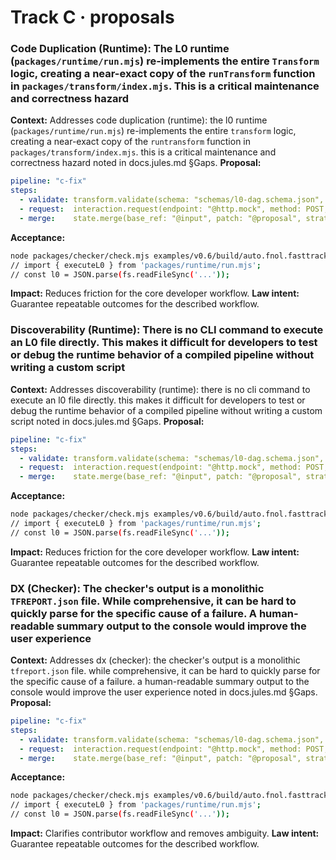 # Track C · proposals

### Code Duplication (Runtime): The L0 runtime (`packages/runtime/run.mjs`) re-implements the entire `Transform` logic, creating a near-exact copy of the `runTransform` function in `packages/transform/index.mjs`. This is a critical maintenance and correctness hazard
**Context:** Addresses code duplication (runtime): the l0 runtime (`packages/runtime/run.mjs`) re-implements the entire `transform` logic, creating a near-exact copy of the `runtransform` function in `packages/transform/index.mjs`. this is a critical maintenance and correctness hazard noted in docs.jules.md §Gaps.
**Proposal:**
```yaml
pipeline: "c-fix"
steps:
  - validate: transform.validate(schema: "schemas/l0-dag.schema.json", input: "@input")
  - request:  interaction.request(endpoint: "@http.mock", method: POST, body: { trace: "@trace" })
  - merge:    state.merge(base_ref: "@input", patch: "@proposal", strategy: "jsonpatch")
```
**Acceptance:**
```bash
node packages/checker/check.mjs examples/v0.6/build/auto.fnol.fasttrack.v1.l0.json --out out/0.6/review/C/TFREPORT.json
// import { executeL0 } from 'packages/runtime/run.mjs';
// const l0 = JSON.parse(fs.readFileSync('...'));
```
**Impact:** Reduces friction for the core developer workflow.
**Law intent:** Guarantee repeatable outcomes for the described workflow.

### Discoverability (Runtime): There is no CLI command to execute an L0 file directly. This makes it difficult for developers to test or debug the runtime behavior of a compiled pipeline without writing a custom script
**Context:** Addresses discoverability (runtime): there is no cli command to execute an l0 file directly. this makes it difficult for developers to test or debug the runtime behavior of a compiled pipeline without writing a custom script noted in docs.jules.md §Gaps.
**Proposal:**
```yaml
pipeline: "c-fix"
steps:
  - validate: transform.validate(schema: "schemas/l0-dag.schema.json", input: "@input")
  - request:  interaction.request(endpoint: "@http.mock", method: POST, body: { trace: "@trace" })
  - merge:    state.merge(base_ref: "@input", patch: "@proposal", strategy: "jsonpatch")
```
**Acceptance:**
```bash
node packages/checker/check.mjs examples/v0.6/build/auto.fnol.fasttrack.v1.l0.json --out out/0.6/review/C/TFREPORT.json
// import { executeL0 } from 'packages/runtime/run.mjs';
// const l0 = JSON.parse(fs.readFileSync('...'));
```
**Impact:** Reduces friction for the core developer workflow.
**Law intent:** Guarantee repeatable outcomes for the described workflow.

### DX (Checker): The checker's output is a monolithic `TFREPORT.json` file. While comprehensive, it can be hard to quickly parse for the specific cause of a failure. A human-readable summary output to the console would improve the user experience
**Context:** Addresses dx (checker): the checker's output is a monolithic `tfreport.json` file. while comprehensive, it can be hard to quickly parse for the specific cause of a failure. a human-readable summary output to the console would improve the user experience noted in docs.jules.md §Gaps.
**Proposal:**
```yaml
pipeline: "c-fix"
steps:
  - validate: transform.validate(schema: "schemas/l0-dag.schema.json", input: "@input")
  - request:  interaction.request(endpoint: "@http.mock", method: POST, body: { trace: "@trace" })
  - merge:    state.merge(base_ref: "@input", patch: "@proposal", strategy: "jsonpatch")
```
**Acceptance:**
```bash
node packages/checker/check.mjs examples/v0.6/build/auto.fnol.fasttrack.v1.l0.json --out out/0.6/review/C/TFREPORT.json
// import { executeL0 } from 'packages/runtime/run.mjs';
// const l0 = JSON.parse(fs.readFileSync('...'));
```
**Impact:** Clarifies contributor workflow and removes ambiguity.
**Law intent:** Guarantee repeatable outcomes for the described workflow.
